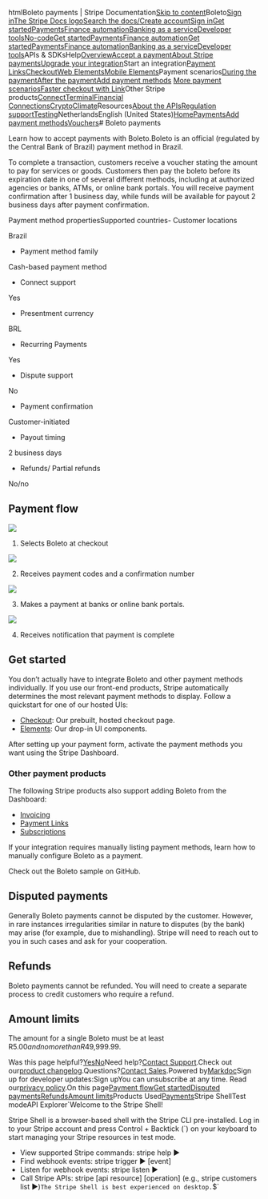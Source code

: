 htmlBoleto payments | Stripe Documentation[Skip to content](#main-content)Boleto[Sign in](https://dashboard.stripe.com/login?redirect=https%3A%2F%2Fdocs.stripe.com%2Fpayments%2Fboleto)[The Stripe Docs logo](/)[Search the docs/](#)[Create account](https://dashboard.stripe.com/register)[Sign in](https://dashboard.stripe.com/login?redirect=https%3A%2F%2Fdocs.stripe.com%2Fpayments%2Fboleto)[Get started](/get-started)[Payments](/payments)[Finance automation](/finance-automation)[Banking as a service](/financial-services)[Developer tools](/development)[No-code](/no-code)[Get started](/get-started)[Payments](/payments)[Finance automation](/finance-automation)[](#)[Get started](/get-started)[Payments](/payments)[Finance automation](/finance-automation)[Banking as a service](/financial-services)[Developer tools](/development)[](#)APIs & SDKsHelp[Overview](/docs/payments)[Accept a payment](#)[About Stripe payments](#)[Upgrade your integration](/docs/payments/upgrades)Start an integration[Payment Links](#)[Checkout](#)[Web Elements](#)[Mobile Elements](#)Payment scenarios[During the payment](#)[After the payment](#)[Add payment methods](#)
[More payment scenarios](#)[Faster checkout with Link](#)Other Stripe products[Connect](#)[Terminal](#)[Financial Connections](#)[Crypto](#)[Climate](#)Resources[About the APIs](#)[Regulation support](#)[Testing](/docs/testing)NetherlandsEnglish (United States)[](#)[](#)[Home](/docs)[Payments](/docs/payments)[Add payment methods](/docs/payments/payment-methods/overview)[Vouchers](/docs/payments/vouchers)# Boleto payments

Learn how to accept payments with Boleto.Boleto is an official (regulated by the Central Bank of Brazil) payment method in Brazil.

To complete a transaction, customers receive a voucher stating the amount to pay for services or goods. Customers then pay the boleto before its expiration date in one of several different methods, including at authorized agencies or banks, ATMs, or online bank portals. You will receive payment confirmation after 1 business day, while funds will be available for payout 2 business days after payment confirmation.

Payment method propertiesSupported countries- Customer locations

Brazil


- Payment method family

Cash-based payment method


- Connect support

Yes


- Presentment currency

BRL


- Recurring Payments

Yes


- Dispute support

No


- Payment confirmation

Customer-initiated


- Payout timing

2 business days


- Refunds/ Partial refunds

No/no



## Payment flow

![](https://b.stripecdn.com/docs-statics-srv/assets/checkout.4af16ecfd4f0a3f4044c56d6100c4a42.svg)

1. Selects Boleto at checkout

![](https://b.stripecdn.com/docs-statics-srv/assets/voucher.23c9ddface4b2e061575d0ef9470ef8e.svg)

2. Receives payment codes and a confirmation number

![](https://b.stripecdn.com/docs-statics-srv/assets/bank_portal.cd5d369eb435691133edeb668c8bf557.svg)

3. Makes a payment at banks or online bank portals.

![](https://b.stripecdn.com/docs-statics-srv/assets/success.1ee3b6d34d944693e654e84f6d1be9f3.svg)

4. Receives notification that payment is complete

## Get started

You don’t actually have to integrate Boleto and other payment methods individually. If you use our front-end products, Stripe automatically determines the most relevant payment methods to display. Follow a quickstart for one of our hosted UIs:

- [Checkout](/checkout/quickstart): Our prebuilt, hosted checkout page.
- [Elements](/payments/quickstart): Our drop-in UI components.

After setting up your payment form, activate the payment methods you want using the Stripe Dashboard.

### Other payment products

The following Stripe products also support adding Boleto from the Dashboard:

- [Invoicing](/invoicing/quickstart-guide)
- [Payment Links](/payment-links)
- [Subscriptions](/billing/subscriptions/overview)

If your integration requires manually listing payment methods, learn how to manually configure Boleto as a payment.

Check out the Boleto sample on GitHub.

## Disputed payments

Generally Boleto payments cannot be disputed by the customer. However, in rare instances irregularities similar in nature to disputes (by the bank) may arise (for example, due to mishandling). Stripe will need to reach out to you in such cases and ask for your cooperation.

## Refunds

Boleto payments cannot be refunded. You will need to create a separate process to credit customers who require a refund.

## Amount limits

The amount for a single Boleto must be at least R$5.00 and no more than R$49,999.99.

Was this page helpful?[Yes](#)[No](#)Need help?[Contact Support](https://support.stripe.com/).Check out our[product changelog](https://stripe.com/blog/changelog).Questions?[Contact Sales](https://stripe.com/contact/sales).Powered by[Markdoc](https://markdoc.dev)Sign up for developer updates:Sign upYou can unsubscribe at any time. Read our[privacy policy](https://stripe.com/privacy).On this page[Payment flow](#payment-flow)[Get started](#get-started)[Disputed payments](#disputed-payments)[Refunds](#refunds)[Amount limits](#amount-limits)Products Used[Payments](/payments)Stripe ShellTest modeAPI Explorer[](https://stripe.com/docs/stripe-cli#install)`Welcome to the Stripe Shell!

Stripe Shell is a browser-based shell with the Stripe CLI pre-installed. Log in to your
Stripe account and press Control + Backtick (`) on your keyboard to start managing your Stripe
resources in test mode.

- View supported Stripe commands: stripe help ▶️
- Find webhook events: stripe trigger ▶️ [event]
- Listen for webhook events: stripe listen ▶
- Call Stripe APIs: stripe [api resource] [operation] (e.g., stripe customers list ▶️)`The Stripe Shell is best experienced on desktop.`$`